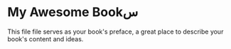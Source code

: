 # My Awesome Bookس

This file file serves as your book's preface, a great place to describe your book's content and ideas.

